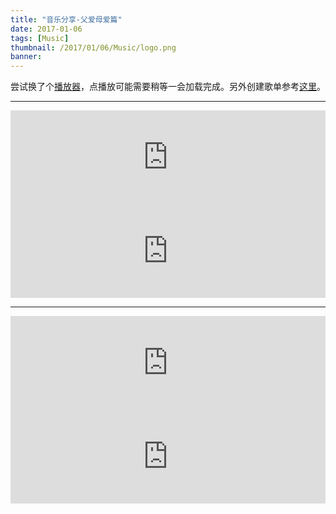 ```yaml
---
title: "音乐分享-父爱母爱篇"
date: 2017-01-06
tags: [Music]
thumbnail: /2017/01/06/Music/logo.png
banner: 
---
```

尝试换了个[播放器](https://github.com/YUX-IO/163music-APlayer-you-get-docker)，点播放可能需要稍等一会加载完成。另外创建歌单参考[这里](https://github.com/grzhan/hexo-tag-aplayer)。

***

<embed src="https://music.daoapp.io/iframe?song=65535&qssl=1&qlrc=1&qnarrow=0&max_width=100%&autoplay=0" width="100%"></embed>
<embed src="https://music.daoapp.io/iframe?song=65763&qssl=1&qlrc=1&qnarrow=0&max_width=100%&autoplay=0" width="100%"></embed>

***

<embed src="http://music.daoapp.io/iframe?song=229094&qssl=1&qlrc=1&qnarrow=0&max_width=100%&autoplay=0" width="100%"></embed>
<embed src="http://music.daoapp.io/iframe?song=229066&qssl=1&qlrc=1&qnarrow=0&max_width=100%&autoplay=0" width="100%"></embed>
